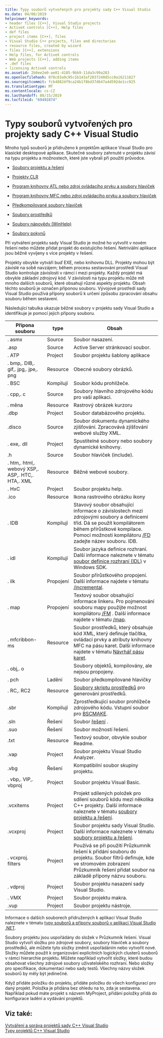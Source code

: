 ```yaml
---
title: Typy souborů vytvořených pro projekty sady C++ Visual Studio
ms.date: 04/08/2019
helpviewer_keywords:
- header files [C++], Visual Studio projects
- ActiveX controls [C++], Help files
- def files
- project items [C++], files
- Visual Studio C++ projects, files and directories
- resource files, created by wizard
- files [C++], extensions
- Help files, for ActiveX controls
- Web projects [C++], adding items
- .def files
- licensing ActiveX controls
ms.assetid: 2b0ee2e0-ae81-4185-9bb9-11da3c99a283
ms.openlocfilehash: 078c83a9c95c1b143af2037240d5cc0a16211827
ms.sourcegitcommit: fcb48824f9ca24b1f8bd37d647a4d592de1cc925
ms.translationtype: MT
ms.contentlocale: cs-CZ
ms.lasthandoff: 08/15/2019
ms.locfileid: "69492874"
---
```

# <a name="file-types-created-for-visual-studio-c-projects"></a>Typy souborů vytvořených pro projekty sady C++ Visual Studio

Mnoho typů souborů je přidruženo k projektům aplikace Visual Studio pro klasické desktopové aplikace. Skutečné soubory zahrnuté v projektu závisí na typu projektu a možnostech, které jste vybrali při použití průvodce.

- [Soubory projektu a řešení](project-and-solution-files.md)

- [Projekty CLR](files-created-for-clr-projects.md)

- [Program knihovny ATL nebo zdroj ovládacího prvku a soubory hlaviček](atl-program-or-control-source-and-header-files.md)

- [Program knihovny MFC nebo zdroj ovládacího prvku a soubory hlaviček](mfc-program-or-control-source-and-header-files.md)

- [Předkompilované soubory hlaviček](../creating-precompiled-header-files.md)

- [Soubory prostředků](resource-files-cpp.md)

- [Soubory nápovědy (WinHelp)](help-files-winhelp.md)

- [Soubory pokynů](hint-files.md)

Při vytváření projektu sady Visual Studio je možné ho vytvořit v novém řešení nebo můžete přidat projekt do existujícího řešení. Netriviální aplikace jsou běžně vyvíjeny s více projekty v řešení.

Projekty obvykle vytváří buď EXE, nebo knihovnu DLL. Projekty mohou být závislé na sobě navzájem; během procesu sestavování prostředí Visual Studio kontroluje závislosti v rámci i mezi projekty. Každý projekt má obvykle základní zdrojový kód. V závislosti na typu projektu může mít mnoho dalších souborů, které obsahují různé aspekty projektu. Obsah těchto souborů je označen příponou souboru. Vývojové prostředí sady Visual Studio používá přípony souborů k určení způsobu zpracování obsahu souboru během sestavení.

Následující tabulka ukazuje běžné soubory v projektu sady Visual Studio a identifikuje je pomocí jejich přípony souboru.

|Přípona souboru|type|Obsah|
|--------------------|----------|--------------|
|. asmx|Source|Soubor nasazení.|
|.asp|Source|Active Server stránkovací soubor.|
|. ATP|Project|Soubor projektu šablony aplikace|
|. bmp,. DIB,. gif,. jpg,. jpe,. png|Resource|Obecné soubory obrázků.|
|. BSC|Kompilují|Soubor kódu prohlížeče.|
|. cpp,. c|Source|Soubory hlavního zdrojového kódu pro vaši aplikaci.|
|. měna|Resource|Rastrový obrázek kurzoru|
|.dbp|Project|Soubor databázového projektu.|
|.disco|Source|Soubor dokumentu dynamického zjišťování. Zpracovává zjišťování webové služby XML.|
|. exe,. dll|Project|Spustitelné soubory nebo soubory dynamické knihovny.|
|.h|Source|Soubor hlaviček (include).|
|. htm,. html,. webový XSP,. ASP,. HTC,. HTA,. XML|Resource|Běžné webové soubory.|
|. HxC|Project|Soubor projektu help.|
|.ico|Resource|Ikona rastrového obrázku ikony|
|. IDB|Kompilují|Stavový soubor obsahující informace o závislostech mezi zdrojovými soubory a definicemi tříd. Dá se použít kompilátorem během přírůstkové kompilace. Pomocí možnosti kompilátoru [/FD](fd-program-database-file-name.md) zadejte název souboru. IDB.|
|. idl|Kompilují|Soubor jazyka definice rozhraní. Další informace naleznete v tématu [soubor definice rozhraní (IDL)](/windows/win32/Rpc/the-interface-definition-language-idl-file) v Windows SDK.|
|. ilk|Propojení|Soubor přírůstkového propojení. Další informace najdete v tématu [/incremental](incremental-link-incrementally.md).|
|. map|Propojení|Textový soubor obsahující informace linkeru. Pro pojmenování souboru mapy použijte možnost kompilátoru [/FM](fm-name-mapfile.md) . Další informace najdete v tématu [/map](map-generate-mapfile.md).|
|. mfcribbon-ms|Resource|Soubor prostředků, který obsahuje kód XML, který definuje tlačítka, ovládací prvky a atributy knihovny MFC na pásu karet. Další informace najdete v tématu [Návrhář pásu karet](../../mfc/ribbon-designer-mfc.md).|
|. obj,. o||Soubory objektů, kompilovány, ale nejsou propojeny.|
|. pch|Ladění|Soubor předkompilované hlavičky|
|. RC,. RC2|Resource|[Soubory skriptu prostředků](../../windows/working-with-resource-files.md) pro generování prostředků.|
|.sbr|Kompilují|Zprostředkující soubor prohlížeče zdrojového kódu. Vstupní soubor pro [BSCMAKE](bscmake-options.md).|
|.sln|Řešení|Soubor [řešení](/visualstudio/ide/solutions-and-projects-in-visual-studio) .|
|.suo|Řešení|Soubor možností řešení.|
|.txt|Resource|Textový soubor, obvykle soubor Readme.|
|.vap|Project|Soubor projektu Visual Studio Analyzer.|
|.vbg|Řešení|Kompatibilní soubor skupiny projektu.|
|. vbp,. VIP,. vbproj|Project|Soubor projektu Visual Basic.|
|.vcxitems|Project|Projekt sdílených položek pro sdílení souborů kódu mezi několika C++ projekty. Další informace naleznete v tématu [soubory projektu a řešení](project-and-solution-files.md).|
|.vcxproj|Project|Soubor projektu sady Visual Studio. Další informace naleznete v tématu [soubory projektu a řešení](project-and-solution-files.md).|
|. vcxproj. filters|Project|Používá se při použití Průzkumník řešení k přidání souboru do projektu. Soubor filtrů definuje, kde ve stromovém zobrazení Průzkumník řešení přidat soubor na základě přípony názvu souboru.|
|. vdproj|Project|Soubor projektu nasazení sady Visual Studio.|
|. VMX|Project|Soubor projektu makra.|
|.vup|Project|Soubor projektu nástroje.|

Informace o dalších souborech přidružených k aplikaci Visual Studio naleznete v tématu [typy souborů a přípony souborů v aplikaci Visual Studio .NET](/visualstudio/ide/reference/project-and-solution-file-types).

Soubory projektu jsou uspořádány do složek v Průzkumník řešení. Visual Studio vytvoří složku pro zdrojové soubory, soubory hlaviček a soubory prostředků, ale můžete tyto složky změnit uspořádáním nebo vytvořit nové. Složky můžete použít k organizování explicitních logických clusterů souborů v rámci hierarchie projektu. Můžete například vytvořit složky, které budou obsahovat všechny zdrojové soubory uživatelského rozhraní. Nebo složky pro specifikace, dokumentaci nebo sady testů. Všechny názvy složek souborů by měly být jedinečné.

Když přidáte položku do projektu, přidáte položku do všech konfigurací pro daný projekt. Položka je přidána bez ohledu na to, zda je sestavena. Například pokud máte projekt s názvem MyProject, přidání položky přidá do konfigurace ladění a vydávání projektů.

## <a name="see-also"></a>Viz také:

[Vytváření a správa projektů sady C++ Visual Studio](../creating-and-managing-visual-cpp-projects.md)<br>
[Typy projektů C++ Visual Studio](visual-cpp-project-types.md)<br>
